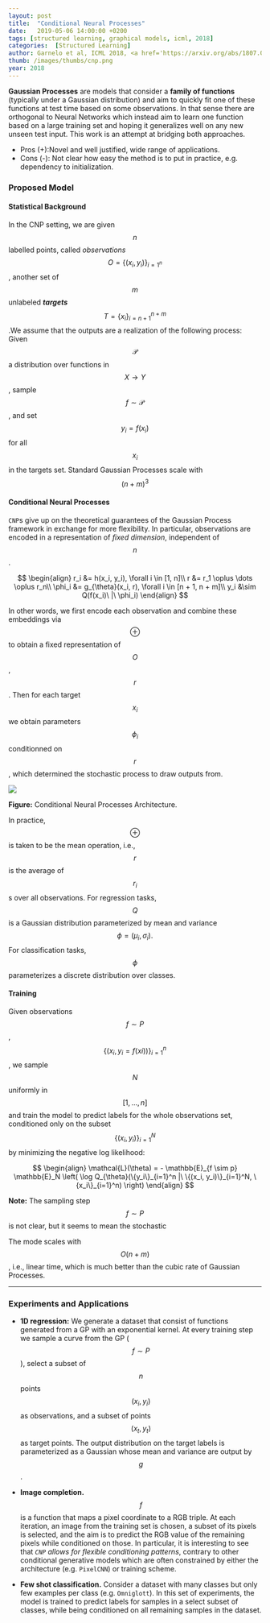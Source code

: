 ```yaml
---
layout: post
title:  "Conditional Neural Processes"
date:   2019-05-06 14:00:00 +0200
tags: [structured learning, graphical models, icml, 2018]
categories:  [Structured Learning]
author: Garnelo et al, ICML 2018, <a href='https://arxiv.org/abs/1807.01613' target='_blank'>[link]</a>
thumb: /images/thumbs/cnp.png
year: 2018
---
```




<div class="summary">
<b>Gaussian Processes</b> are models that consider a <b>family of functions</b> (typically under a Gaussian distribution) and aim to quickly fit one of these functions at test time based on some observations. In that sense there are orthogonal to Neural Networks which instead aim to learn one function based on a large training set and hoping it generalizes well on any new unseen test input. This work is an attempt at bridging both approaches.
<ul>
<li><span class="procons">Pros (+):</span>Novel and well justified, wide range of applications.</li>
<li><span class="procons">Cons (-):</span> Not clear how easy the method is to put in practice, e.g. dependency to initialization.</li>
</ul>
</div>


<h3 class="section proposed"> Proposed Model</h3>

#### Statistical Background
  In the CNP setting, we are given $$n$$ labelled points, called *observations* $$O = \{(x_i, y_i)\}_{i=1^n}$$, another set of $$m$$ unlabeled ***targets*** $$T = \{x_i\}_{i=n + 1}^{n + m}$$.We assume
that the outputs are a realization of the following process: Given $$\mathcal P$$ a distribution over functions in $$X \rightarrow Y$$, sample $$f \sim \mathcal P$$, and set $$y_i = f(x_i)$$ for all $$x_i$$ in the targets set.
 Standard Gaussian Processes scale with $$(n + m)^3$$ 
  
#### Conditional Neural Processes
  `CNP`s give up on the theoretical guarantees of the Gaussian Process framework in exchange for more flexibility. In particular, observations are encoded in a representation of *fixed dimension*, independent of $$n$$.
  
$$
  \begin{align}
  r_i &= h(x_i, y_i), \forall i \in [1, n]\\
  r &= r_1 \oplus \dots \oplus r_n\\
  \phi_i &= g_{\theta}(x_i, r), \forall i \in [n + 1, n + m]\\
  y_i &\sim Q(f(x_i)\ |\ \phi_i)
  \end{align}
  $$
  
  In other words, we first encode each observation and combine these embeddings via $$\oplus$$ to obtain a fixed representation of $$O$$, $$r$$. Then for each target $$x_i$$ we obtain parameters $$\phi_i$$ conditionned on $$r$$, which determined the stochastic process to draw outputs from.
  
  
<div class="figure">
<img src="{{ site.baseurl }}/images/posts/conditional_neural_processes.png">
<p><b>Figure:</b> Conditional Neural Processes Architecture.</p>
</div>
  
  
  
  In practice, $$\oplus$$ is taken to be the mean operation, i.e., $$r$$ is the average of $$r_i$$s over all observations. For regression tasks, $$Q$$ is a Gaussian distribution parameterized by mean and variance $$\phi = (\mu_i, \sigma_i).$$  For classification tasks, $$\phi$$ parameterizes a discrete distribution over classes.
  
#### Training
  
Given observations $$f \sim P$$, $$\{(x_i, y_i = f(xi))\}_{i=1}^n$$, we sample $$N$$ uniformly in $$[1, \dots, n]$$ and train the model to predict labels for the whole observations set, conditioned only on the subset  $$\{(x_i, y_i)\}_{i=1}^N$$ by minimizing the negative log likelihood:

$$
\begin{align}
\mathcal{L}(\theta) = - \mathbb{E}_{f \sim p} \mathbb{E}_N \left( \log Q_{\theta}(\{y_i\}_{i=1}^n |\ \{(x_i, y_i)\}_{i=1}^N, \{x_i\}_{i=1}^n) \right)
\end{align}
$$

**Note:** The sampling step $$f \sim P$$ is not clear, but it seems to mean the stochastic

The mode scales with $$O(n + m)$$, i.e., linear time, which is much better than the cubic rate of Gaussian Processes.


---

<h3 class="section experiments"> Experiments and Applications </h3>


 * **1D regression:** We generate a  dataset that consist of functions generated from a GP with an exponential kernel.  At every training step we sample a curve from the GP ($$f \sim P$$), select a subset of $$n$$ points $$(x_i, y_i)$$ as observations, and a subset of points $$(x_t, y_t)$$ as target points. The output distribution on the target labels is parameterized as a Gaussian whose mean and variance are output by $$g$$.
 
 * **Image completion.** $$f$$ is a function that maps a pixel coordinate to a RGB triple. At each iteration, an image from the training set is chosen, a subset of its pixels is selected, and the aim is to predict the RGB value of the remaining pixels while conditioned on those. In particular, it is interesting to see that *`CNP` allows for flexible conditioning patterns*, contrary to other conditional generative models which are often constrained by either the architecture (e.g. `PixelCNN`) or training scheme.
 
 * **Few shot classification.** Consider a dataset with many classes but only few examples per class (e.g. `Omniglott`). In this set of experiments, the model is trained to predict labels for samples in a select subset of classes, while being conditioned on all remaining samples in the dataset.


